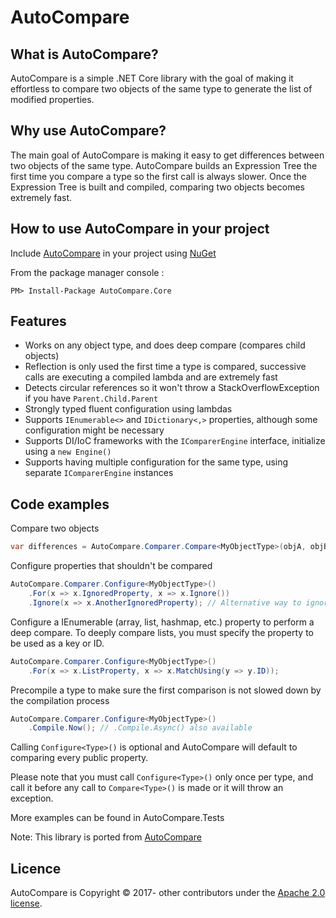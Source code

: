 AutoCompare
===========

What is AutoCompare?
--------------------

AutoCompare is a simple .NET Core library with the goal of making it effortless to compare two objects of the same type to generate the list of modified properties.

Why use AutoCompare?
--------------------

The main goal of AutoCompare is making it easy to get differences between two objects of the same type. AutoCompare builds an Expression Tree the first time you compare a type so the first call is always slower. Once the Expression Tree is built and compiled, comparing two objects becomes extremely fast. 

How to use AutoCompare in your project
--------------------------------------

Include [AutoCompare](https://www.nuget.org/packages/AutoCompare.Core/) in your project using [NuGet](https://www.nuget.org/)

From the package manager console : 

    PM> Install-Package AutoCompare.Core

Features
--------

* Works on any object type, and does deep compare (compares child objects)
* Reflection is only used the first time a type is compared, successive calls are executing a compiled lambda and are extremely fast
* Detects circular references so it won't throw a StackOverflowException if you have `Parent.Child.Parent`
* Strongly typed fluent configuration using lambdas
* Supports `IEnumerable<>` and `IDictionary<,>` properties, although some configuration might be necessary
* Supports DI/IoC frameworks with the `IComparerEngine` interface, initialize using a `new Engine()`
* Supports having multiple configuration for the same type, using separate `IComparerEngine` instances

Code examples
-------------

Compare two objects
```c#
var differences = AutoCompare.Comparer.Compare<MyObjectType>(objA, objB);
```

Configure properties that shouldn't be compared
```c#
AutoCompare.Comparer.Configure<MyObjectType>()
    .For(x => x.IgnoredProperty, x => x.Ignore()) 
    .Ignore(x => x.AnotherIgnoredProperty); // Alternative way to ignore a property
```

Configure a IEnumerable (array, list, hashmap, etc.) property to perform a deep compare. To deeply compare lists, you must specify the property to be used as a key or ID. 
```c#
AutoCompare.Comparer.Configure<MyObjectType>()
    .For(x => x.ListProperty, x => x.MatchUsing(y => y.ID));
```

Precompile a type to make sure the first comparison is not slowed down by the compilation process
```c#
AutoCompare.Comparer.Configure<MyObjectType>()
	.Compile.Now(); // .Compile.Async() also available
```

Calling `Configure<Type>()` is optional and AutoCompare will default to comparing every public property. 

Please note that you must call `Configure<Type>()` only once per type, and call it before any call to `Compare<Type>()` is made or it will throw an exception.

More examples can be found in AutoCompare.Tests 

Note: This library is ported from [AutoCompare](https://www.nuget.org/packages/AutoCompare/)

Licence
-------

AutoCompare is Copyright &copy; 2017- other contributors under the [Apache 2.0 license](LICENSE.txt).
